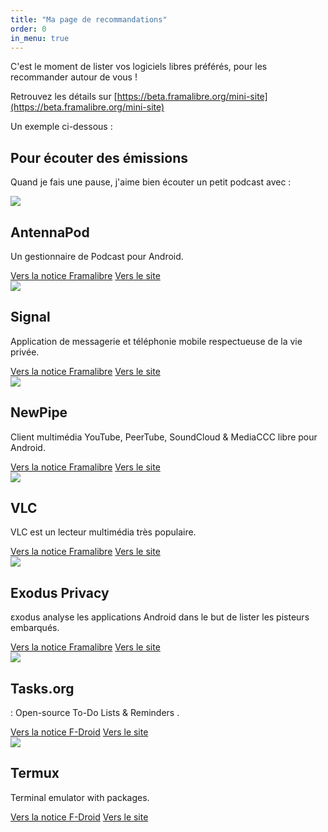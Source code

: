 ```yaml
---
title: "Ma page de recommandations"
order: 0
in_menu: true
---
```

C'est le moment de lister vos logiciels libres préférés, pour les recommander autour de vous !

Retrouvez les détails sur [https://beta.framalibre.org/mini-site](https://beta.framalibre.org/mini-site)

Un exemple ci-dessous :

## Pour écouter des émissions

Quand je fais une pause, j'aime bien écouter un petit podcast avec :

  <article class="framalibre-notice">
    <div>
      <img src="https://beta.framalibre.org/images/logo/AntennaPod.png">
    </div>
    <div>
      <h2>AntennaPod</h2>
      <p>Un gestionnaire de Podcast pour Android.</p>
      <div>
        <a href="https://beta.framalibre.org/notices/antennapod.html">Vers la notice Framalibre</a>
        <a href="http://antennapod.org/">Vers le site</a>
      </div>
    </div>
  </article>


  <article class="framalibre-notice">
    <div>
      <img src="https://framalibre.org/images/logo/Signal.png">
    </div>
    <div>
      <h2>Signal</h2>
      <p>Application de messagerie et téléphonie mobile respectueuse de la vie privée.</p>
      <div>
        <a href="https://framalibre.org/notices/signal.html">Vers la notice Framalibre</a>
        <a href="https://signal.org">Vers le site</a>
      </div>
    </div>
  </article>

  <article class="framalibre-notice">
    <div>
      <img src="https://framalibre.org/images/logo/NewPipe.png">
    </div>
    <div>
      <h2>NewPipe</h2>
      <p>Client multimédia YouTube, PeerTube, SoundCloud &amp; MediaCCC libre pour Android.</p>
      <div>
        <a href="https://framalibre.org/notices/newpipe.html">Vers la notice Framalibre</a>
        <a href="https://newpipe.schabi.org/">Vers le site</a>
      </div>
    </div>
  </article>

  <article class="framalibre-notice">
    <div>
      <img src="https://framalibre.org/images/logo/VLC.png">
    </div>
    <div>
      <h2>VLC</h2>
      <p>VLC est un lecteur multimédia très populaire.</p>
      <div>
        <a href="https://framalibre.org/notices/vlc.html">Vers la notice Framalibre</a>
        <a href="https://www.videolan.org/vlc/">Vers le site</a>
      </div>
    </div>
  </article>

  <article class="framalibre-notice">
    <div>
      <img src="https://framalibre.org/images/logo/Exodus%20Privacy.png">
    </div>
    <div>
      <h2>Exodus Privacy</h2>
      <p>εxodus analyse les applications Android dans le but de lister les pisteurs embarqués.</p>
      <div>
        <a href="https://framalibre.org/notices/exodus-privacy.html">Vers la notice Framalibre</a>
        <a href="https://exodus-privacy.eu.org/fr/">Vers le site</a>
      </div>
    </div>
  </article> 


  <article class="framalibre-notice">
    <div>
      <img src="https://f-droid.org/repo/org.tasks/en-US/icon_YftLJ2dGZxgevP1f0n9c9X9HZKYmyz06c370Udel8Tk=.png">
    </div>
    <div>
      <h2> Tasks.org</h2>
      <p>: Open-source To-Do Lists & Reminders .</p>
      <div>
        <a href="https://f-droid.org/en/packages/org.tasks/">Vers la notice F-Droid</a>
        <a href="https://tasks.org">Vers le site</a>
      </div>
    </div>
  </article> 


  <article class="framalibre-notice">
    <div>
      <img src="https://f-droid.org/repo/org.tasks/en-US/icon_YftLJ2dGZxgevP1f0n9c9X9HZKYmyz06c370Udel8Tk=.png">
    </div>
    <div>
      <h2> Termux</h2>
      <p>Terminal emulator with packages.</p>
      <div>
        <a href="https://f-droid.org/en/packages/com.termux/index.html">Vers la notice F-Droid</a>
        <a href="https://wiki.termux.com/">Vers le site</a>
      </div>
    </div>
  </article> 